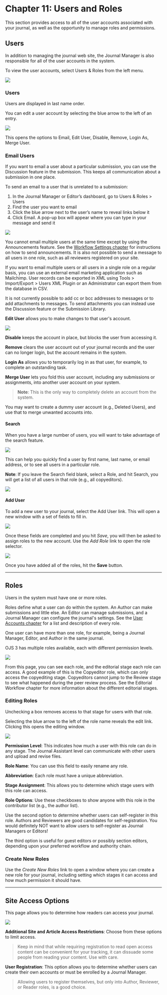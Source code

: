 # Chapter 11: Users and Roles

This section provides access to all of the user accounts associated with your journal, as well as the opportunity to manage roles and permissions.

## Users

In addition to managing the journal web site, the Journal Manager is also responsible for all of the user accounts in the system.

To view the user accounts, select Users & Roles from the left menu.

![](./assets/learning-ojs3.1-jm-users.PNG)

### Users

Users are displayed in last name order.

You can edit a user account by selecting the blue arrow to the left of an entry.

![](./assets/learning-ojs3.1-jm-users-edit.PNG)

This opens the options to Email, Edit User, Disable, Remove, Login As, Merge User.

### Email Users 

If you want to email a user about a particular submission, you can use the Discussion feature in the submission. This keeps all communication about a submission in one place.

To send an email to a user that is unrelated to a submission:
1. In the Journal Manager or Editor’s dashboard, go to Users & Roles > Users
2. Find the user you want to email
3. Click the blue arrow next to the user’s name to reveal links below it
4. Click Email. A pop-up box will appear where you can type in your message and send it

![](./assets/learning-ojs-3-users-email.png)

You cannot email multiple users at the same time except by using the Announcements feature. See the [Workflow Settings chapter](https://docs.pkp.sfu.ca/learning-ojs/en/settings-workflow) for instructions on how to send announcements. It is also not possible to send a message to all users in one role, such as all reviewers registered on your site.

If you want to email multiple users or all users in a single role on a regular basis, you can use an external email marketing application such as Mailchimp. User records can be exported in XML using Tools > Import/Export > Users XML Plugin or an Administrator can export them from the database in CSV.

It is not currently possible to add cc or bcc addresses to messages or to add attachments to messages. To send attachments you can instead use the Discussion feature or the Submission Library.

**Edit User** allows you to make changes to that user's account.

![](./assets/learning-ojs-3-users-edit-user.png)

**Disable** keeps the account in place, but blocks the user from accessing it.

**Remove** clears the user account out of your journal records and the user can no longer login, but the account remains in the system.

**Login As** allows you to temporarily log in as that user, for example, to complete an outstanding task.

**Merge User** lets you fold this user account, including any submissions or assignments, into another user account on your system.

> **Note**: This is the only way to completely delete an account from the system.

You may want to create a dummy user account \(e.g., Deleted Users\), and use that to merge unwanted accounts into.

#### Search

When you have a large number of users, you will want to take advantage of the search feature.

![](./assets/learning-ojs-3-users-search.png)

This can help you quickly find a user by first name, last name, or email address, or to see all users in a particular role.

**Note**: If you leave the Search field blank, select a Role, and hit Search, you will get a list of all users in that role \(e.g., all copyeditors\).

![](./assets/learning-ojs-3-users-search-roles.png)

#### Add User

To add a new user to your journal, select the Add User link. This will open a new window with a set of fields to fill in.

![](./assets/learning-ojs-3-users-add-new.png)

Once these fields are completed and you hit _Save_, you will then be asked to assign roles to the new account. Use the _Add Role_ link to open the role selector.

![](./assets/learning-ojs-3-users-add-new-roles1.png)

Once you have added all of the roles, hit the **Save** button.

<hr />

## Roles

Users in the system must have one or more roles.

Roles define what a user can do within the system. An Author can make submissions and little else. An Editor can manage submissions, and a Journal Manager can configure the journal's settings. See the [User Accounts chapter](https://docs.pkp.sfu.ca/learning-ojs/en/user-accounts#roles-in-ojs) for a list and description of every role.

One user can have more than one role, for example, being a Journal Manager, Editor, and Author in the same journal.

OJS 3 has multiple roles available, each with different permission levels.

![](./assets/learning-ojs3.1-jm-users-roles.PNG)

From this page, you can see each role, and the editorial stage each role can access. A good example of this is the Copyeditor role, which can only access the copyediting stage. Copyeditors cannot jump to the Review stage to see what happened during the peer review process. See the Editorial Workflow chapter for more information about the different editorial stages.

### Editing Roles

Unchecking a box removes access to that stage for users with that role.

Selecting the blue arrow to the left of the role name reveals the edit link. Clicking this opens the editing window.

![](./assets/learning-ojs3.1-jm-users-roles-edit.PNG)

**Permission Level**: This indicates how much a user with this role can do in any stage. The Journal Assistant level can communicate with other users and upload and revise files.

**Role Name**: You can use this field to easily rename any role.

**Abbreviation**: Each role must have a unique abbreviation.

**Stage Assignment**: This allows you to determine which stage users with this role can access.

**Role Options**: Use these checkboxes to show anyone with this role in the contributor list \(e.g., the author list\).

Use the second option to determine whether users can self-register in this role. Authors and Reviewers are good candidates for self-registration. You would definitely NOT want to allow users to self-register as Journal Managers or Editors!

The third option is useful for guest editors or possibly section editors, depending upon your preferred workflow and authority chain.

### Create New Roles

Use the _Create New Roles_ link to open a window where you can create a new role for your journal, including setting which stages it can access and how much permission it should have.

<hr />

## Site Access Options

This page allows you to determine how readers can access your journal.

![](./assets/learning-ojs3.1-jm-users-siteoptions.PNG)

**Additional Site and Article Access Restrictions**: Choose from these options to limit access.

> Keep in mind that while requiring registration to read open access content can be convenient for your tracking, it can dissuade some people from reading your content. Use with care.

**User Registration**: This option allows you to determine whether users can create their own accounts or must be enrolled by a Journal Manager.

> Allowing users to register themselves, but only into Author, Reviewer, or Reader roles, is a good choice.
